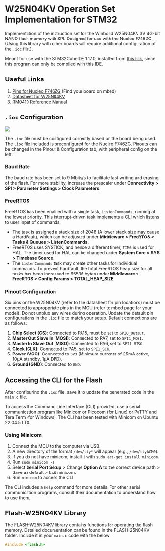 # W25N04KV Operation Set Implementation for STM32

Implementation of the instruction set for the Winbond W25N04KV 3V 4G-bit NAND flash memory with SPI. Designed for use with the Nucleo F746ZG (Using this library with other boards will require additional configuration of the `.ioc` file.).

Meant for use with the STM32CubeIDE 1.17.0, installed from [this link](https://www.st.com/en/development-tools/stm32cubeide.html), since this program can only be compiled with this IDE.

## Useful Links

1. [Pins for Nucleo F746ZG](https://os.mbed.com/platforms/ST-Nucleo-F746ZG/) (Find your board on mbed)
2. [Datasheet for W25N04KV](https://www.winbond.com/hq/product/code-storage-flash-memory/qspinand-flash/?__locale=en&partNo=W25N04KV)
3. [RM0410 Reference Manual](https://www.st.com/resource/en/reference_manual/dm00224583-stm32f76xxx-and-stm32f77xxx-advanced-arm-based-32-bit-mcus-stmicroelectronics.pdf)

## `.ioc` Configuration

![](https://github.com/user-attachments/assets/428bf828-9ed9-429b-8cf4-32e1527f9b25)

The `.ioc` file must be configured correctly based on the board being used. The `.ioc` file included is preconfigured for the Nucleo F746ZG. Pinouts can be changed in the Pinout & Configuration tab, with peripheral config on the left.

### Baud Rate

The baud rate has been set to 9 Mbits/s to facilitate fast writing and erasing of the flash. For more stability, increase the prescaler under **Connectivity > SPI > Parameter Settings > Clock Parameters**.

### FreeRTOS

FreeRTOS has been enabled with a single task, `ListenCommands`, running at the lowest priority. This interrupt-driven task implements a CLI which listens to user input of commands.

- The task is assigned a stack size of 2048 (A lower stack size may cause a HardFault), which can be adjusted under **Middleware > FreeRTOS > Tasks & Queues > ListenCommands**.
- FreeRTOS uses SYSTICK, and hence a different timer, `TIM6` is used for HAL. The timer used for HAL can be changed under **System Core > SYS > Timebase Source**.
- The `ListenCommands` task may create other tasks for individual commands. To prevent hardfault, the total FreeRTOS heap size for all tasks has been increased to 65536 bytes under **Middleware > FreeRTOS > Config Params > TOTAL_HEAP_SIZE**

### Pinout Configuration

Six pins on the W25N04KV (refer to the datasheet for pin locations) must be connected to approppriate pins in the MCU (refer to mbed page for your model). Do not unplug any wires during operation. Update the default pin configurations in the `.ioc` file to match your setup. Default connections are as follows:

1. **Chip Select (CS)**: Connected to PA15, must be set to `GPIO_Output`.
2. **Master Out Slave In (MOSI)**: Connected to PA7, set to `SPI1_MOSI`.
3. **Master In Slave Out (MISO)**: Connected to PA6, set to `SPI1_MISO`.
4. **Clock (CLK)**: Connected to PA5, set to `SPI1_SCK`.
5. **Power (VCC)**: Connected to `3V3` (Minimum currents of 25mA active, 10μA standby, 1μA DPD).
6. **Ground (GND)**: Connected to `GND`.

## Accessing the CLI for the Flash

After configuring the `.ioc` file, save it to update the generated code in the `main.c` file.

To access the Command Line Interface (CLI) provided, use a serial communication program like Minicom or Picocom (for Linux) or PuTTY and Tera Term (for Windows). The CLI has been tested with Minicom on Ubuntu 22.04.5 LTS.

### Using Minicom

1. Connect the MCU to the computer via USB.
2. A new directory of the format `/dev/tty*` will appear (e.g., `/dev/ttyACM0`).
3. If you do not have minicom, install it with `sudo apt-get install minicom`.
4. Run `sudo minicom -s`.
5. Select **Serial Port Setup** > Change **Option A** to the correct device path > Save as default > Exit minicom.  
6. Run `minicom` to access the CLI.

The CLI includes a `help` command for more details. For other serial communication programs, consult their documentation to understand how to use them.

## Flash-W25N04KV Library

The FLASH-W25N04KV library contains functions for operating the flash memory. Detailed documentation can be found in the FLASH-25N04KV folder. Include it in your `main.c` code with the below:

```c
#include <flash.h>
```

